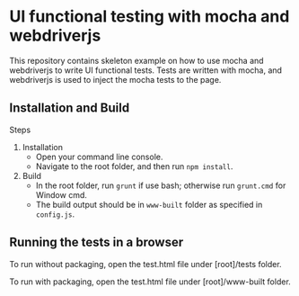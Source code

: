# UI functional testing with mocha and webdriverjs

This repository contains skeleton example on how to use mocha and webdriverjs to write UI functional tests. Tests are written with mocha, and webdriverjs is used to inject the mocha tests to the page.

## Installation and Build

Steps

1. Installation
   * Open your command line console.
   * Navigate to the root folder, and then run `npm install`.
2. Build
   * In the root folder, run `grunt` if use bash; otherwise run `grunt.cmd` for Window cmd.
   * The build output should be in `www-built` folder as specified in `config.js`.

## Running the tests in a browser

To run without packaging, open the test.html file under [root]/tests folder.

To run with packaging, open the test.html file under [root]/www-built folder.
